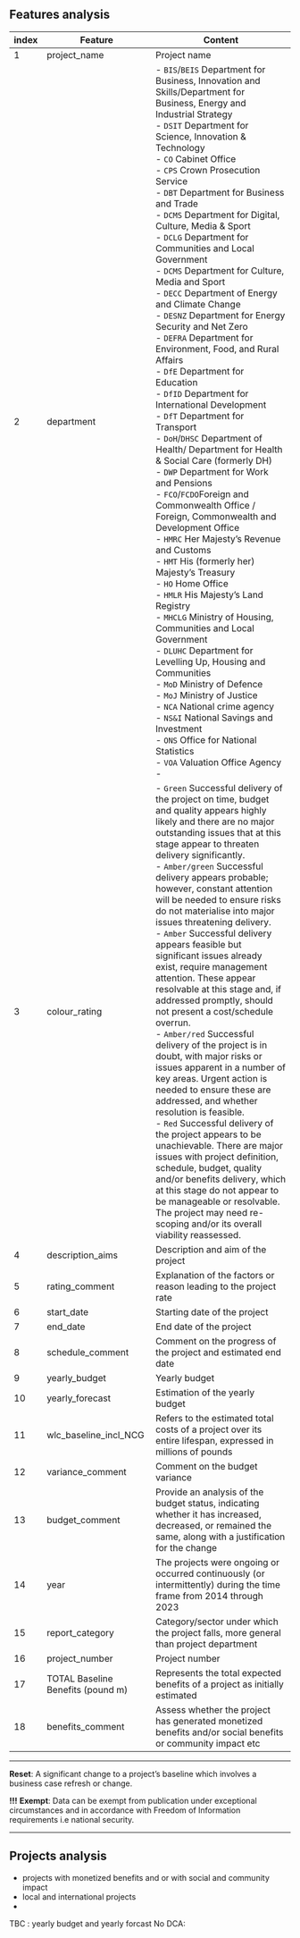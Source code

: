 ## Features analysis 

|index|Feature|Content|
|---|---|---|
|1|project_name| Project name|
|2|department|- `BIS`/`BEIS` Department for Business, Innovation and Skills/Department for Business, Energy and Industrial Strategy <br>- `DSIT` Department for Science, Innovation & Technology <br>- `CO` Cabinet Office <br>- `CPS` Crown Prosecution Service <br>- `DBT` Department for Business and Trade <br>- `DCMS` Department for Digital, Culture, Media & Sport <br>- `DCLG` Department for Communities and Local Government <br>- `DCMS` Department for Culture, Media and Sport <br>- `DECC` Department of Energy and Climate Change <br>- `DESNZ` Department for Energy Security and Net Zero <br>- `DEFRA` Department for Environment, Food, and Rural Affairs<br>- `DfE` Department for Education <br>- `DfID` Department for International Development <br>- `DfT` Department for Transport <br>- `DoH`/`DHSC` Department of Health/ Department for Health & Social Care (formerly DH) <br>- `DWP` Department for Work and Pensions <br>- `FCO`/`FCDO`Foreign and Commonwealth Office / Foreign, Commonwealth and Development Office <br>- `HMRC` Her Majesty’s Revenue and Customs <br>- `HMT` His (formerly her) Majesty’s Treasury <br>- `HO` Home Office <br>- `HMLR` His Majesty’s Land Registry <br>- `MHCLG` Ministry of Housing, Communities and Local Government <br>- `DLUHC` Department for Levelling Up, Housing and Communities <br>- `MoD` Ministry of Defence <br>- `MoJ` Ministry of Justice<br>- `NCA` National crime agency <br>- `NS&I` National Savings and Investment <br>- `ONS` Office for National Statistics <br>- `VOA` Valuation Office Agency <br>-|
|3|colour_rating|- `Green` Successful delivery of the project on time, budget and quality appears highly likely and there are no major outstanding issues that at this stage appear to threaten delivery significantly. <br>- `Amber/green` Successful delivery appears probable; however, constant attention will be needed to ensure risks do not materialise into major issues threatening delivery.<br>- `Amber` Successful delivery appears feasible but significant issues already exist, require management attention. These appear resolvable at this stage and, if addressed promptly, should not present a cost/schedule overrun. <br>- `Amber/red` Successful delivery of the project is in doubt, with major risks or issues apparent in a number of key areas. Urgent action is needed to ensure these are addressed, and whether resolution is feasible. <br>- `Red` Successful delivery of the project appears to be unachievable. There are major issues with project definition, schedule, budget, quality and/or benefits delivery, which at this stage do not appear to be manageable or resolvable. The project may need re-scoping and/or its overall viability reassessed.|
|4|description_aims|Description and aim of the project|
|5|rating_comment|Explanation of the factors or reason leading to the project rate|
|6|start_date|Starting date of the project| 
|7|end_date|End date of the project|
|8|schedule_comment|Comment on the progress of the project and estimated end date|
|9|yearly_budget| Yearly budget|
|10|yearly_forecast|Estimation of the yearly budget|
|11|wlc_baseline_incl_NCG|Refers to the estimated total costs of a project over its entire lifespan, expressed in millions of pounds|
|12|variance_comment|Comment on the budget variance | 
|13|budget_comment|Provide an analysis of the budget status, indicating whether it has increased, decreased, or remained the same, along with a justification for the change|
|14|year|The projects were ongoing or occurred continuously (or intermittently) during the time frame from 2014 through 2023|
|15|report_category|Category/sector under which the project falls, more general than project department|
|16|project_number| Project number|
|17|TOTAL Baseline Benefits (pound m)|Represents the total expected benefits of a project as initially estimated|
|18|benefits_comment|Assess whether the project has generated monetized benefits and/or social benefits or community impact etc|
----


**Reset**: A significant change to a project’s baseline which involves
a business case refresh or change.

**!!!** **Exempt**: Data can be exempt from publication under exceptional circumstances and in accordance with Freedom of Information requirements i.e national security.

---
## Projects analysis 
- projects with monetized benefits and or with social and community impact
- local and international projects 
- 
 
TBC : yearly budget and yearly forcast 
No DCA: 